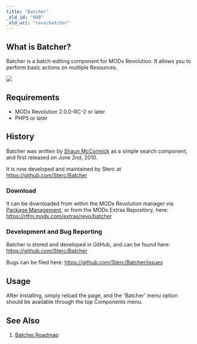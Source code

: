 ```yaml
---
title: "Batcher"
_old_id: "608"
_old_uri: "revo/batcher"
---
```


## What is Batcher?

Batcher is a batch-editing component for MODx Revolution. It allows you to perform basic actions on multiple Resources.

[![](/download/thumbnails/16646167/batcher-ss.png)](/download/attachments/16646167/batcher-ss.png)

## Requirements

- MODx Revolution 2.0.0-RC-2 or later
- PHP5 or later

## History

Batcher was written by [Shaun McCormick](/display/~splittingred) as a simple search component, and first released on June 2nd, 2010.

It is now developed and maintained by Sterc at <https://github.com/Sterc/Batcher>

### Download

It can be downloaded from within the MODx Revolution manager via [Package Management](developing-in-modx/advanced-development/package-management "Package Management"), or from the MODx Extras Repository, here: <https://rtfm.modx.com/extras/revo/batcher>

### Development and Bug Reporting

Batcher is stored and developed in GitHub, and can be found here: <https://github.com/Sterc/Batcher>

Bugs can be filed here: <https://github.com/Sterc/Batcher/issues>

## Usage

After installing, simply reload the page, and the 'Batcher' menu option should be available through the top Components menu.

## See Also

1. [Batcher.Roadmap](/extras/batcher/batcher.roadmap)